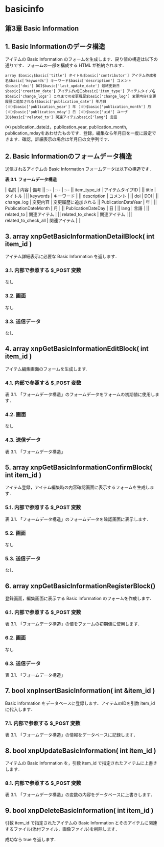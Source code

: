 # basicinfo

## 第3章 Basic Information <a id="3-basic-information"></a>

## 1. Basic Informationのデータ構造 <a id="1-basic-information"></a>

アイテムの Basic Information のフォームを生成します．戻り値の構造は以下の通りです．フォームの一部を構成する HTML が格納されます．

```text
array $basic;$basic['title'] タイトル$basic['contributor'] アイテム作成者名$basic['keywords'] キーワード$basic['description'] コメント$basic['doi'] DOI$basic['last_update_date'] 最終更新日$basic['creation_date'] アイテム作成日$basic['item_type'] アイテムタイプ名$basic['change_logs'] これまでの変更履歴$basic['change_log'] 変更内容(変更履歴に追加される)$basic['publication_date'] 年月日 (※)$basic['publication_year'] 年 (※)$basic['publication_month'] 月 (※)$basic['publication_mday'] 日 (※)$basic['uid'] ユーザID$basic['related_to'] 関連アイテム$basic['lang'] 言語  
```

\(※\) publication\_dateは，publication\_year, publication\_month, publication\_mdayをあわせたものです．登録，編集なら年月日を一度に設定できます．確認，詳細表示の場合は年月日の文字列です．

## 2. Basic Informationのフォームデータ構造 <a id="2-basic-information"></a>

送信されるアイテムの Basic Information フォームデータは以下の構造です．

**表 3.1. フォームデータ構造**

\| 名前 \| 内容 \| 備考 \|\| :-- \| :-- \| :-- \|\| item\_type\_id \| アイテムタイプID \| \|\| title \| タイトル \| \|\| keywords \| キーワード \| \|\| description \| コメント \| \|\| doi \| DOI \| \|\| change\_log \| 変更内容 \| 変更履歴に追加される \|\| PublicationDateYear \| 年 \| \|\| PublicationDateMonth \| 月 \| \|\| PublicationDateDay \| 日 \| \|\| lang \| 言語 \| \|\| related\_to \| 関連アイテム \| \|\| related\_to\_check \| 関連アイテム \| \|\| related\_to\_check\_all \| 関連アイテム \| \|

## 3. array xnpGetBasicInformationDetailBlock\( int item\_id \) <a id="3-array-xnpgetbasicinformationdetailblock-int-item-id"></a>

アイテム詳細表示に必要な Basic Information を返します．

### 3.1. 内部で参照する $\_POST 変数 <a id="3-1-post"></a>

なし

### 3.2. 画面 <a id="3-2"></a>

なし

### 3.3. 送信データ <a id="3-3"></a>

なし

## 4. array xnpGetBasicInformationEditBlock\( int item\_id \) <a id="4-array-xnpgetbasicinformationeditblock-int-item-id"></a>

アイテム編集画面のフォームを生成します．

### 4.1. 内部で参照する $\_POST 変数 <a id="4-1-post"></a>

表 3.1. 「フォームデータ構造」のフォームデータをフォームの初期値に使用します．

### 4.2. 画面 <a id="4-2"></a>

なし

### 4.3. 送信データ <a id="4-3"></a>

表 3.1. 「フォームデータ構造」

## 5. array xnpGetBasicInformationConfirmBlock\( int item\_id \) <a id="5-array-xnpgetbasicinformationconfirmblock-int-item-id"></a>

アイテム登録，アイテム編集時の内容確認画面に表示するフォームを生成します．

### 5.1. 内部で参照する $\_POST 変数 <a id="5-1-post"></a>

表 3.1. 「フォームデータ構造」のフォームデータを確認画面に表示します．

### 5.2. 画面 <a id="5-2"></a>

なし

### 5.3. 送信データ <a id="5-3"></a>

なし

## 6. array xnpGetBasicInformationRegisterBlock\(\) <a id="6-array-xnpgetbasicinformationregisterblock"></a>

登録画面，編集画面に表示する Basic Information のフォームを作成します．

### 6.1. 内部で参照する $\_POST 変数 <a id="6-1-post"></a>

表 3.1. 「フォームデータ構造」の値をフォームの初期値に使用します．

### 6.2. 画面 <a id="6-2"></a>

なし

### 6.3. 送信データ <a id="6-3"></a>

表 3.1. 「フォームデータ構造」

## 7. bool xnpInsertBasicInformation\( int &item\_id \) <a id="7-bool-xnpinsertbasicinformation-int-item-id"></a>

Basic Information をデータベースに登録します．アイテムのIDを引数 item\_id に代入します．

### 7.1. 内部で参照する $\_POST 変数 <a id="7-1-post"></a>

表 3.1. 「フォームデータ構造」の情報をデータベースに記録します．

## 8. bool xnpUpdateBasicInformation\( int item\_id \) <a id="8-bool-xnpupdatebasicinformation-int-item-id"></a>

アイテムの Basic Information を，引数 item\_id で指定されたアイテムに上書きします．

### 8.1. 内部で参照する $\_POST 変数 <a id="8-1-post"></a>

表 3.1. 「フォームデータ構造」の変数の内容をデータベースに上書きします．

## 9. bool xnpDeleteBasicInformation\( int item\_id \) <a id="9-bool-xnpdeletebasicinformation-int-item-id"></a>

引数 item\_id で指定されたアイテムの Basic Information とそのアイテムに関連するファイル\(添付ファイル，画像ファイル\)を削除します．

成功なら true を返します．

